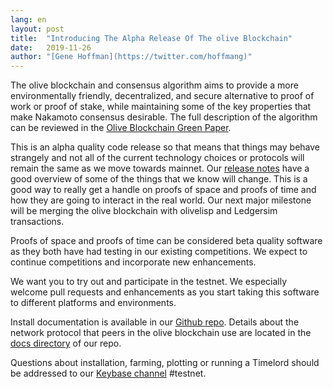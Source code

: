 ```yaml
---
lang: en
layout: post
title:  "Introducing The Alpha Release Of The olive Blockchain"
date:   2019-11-26
author: "[Gene Hoffman](https://twitter.com/hoffmang)"
---
```


The olive blockchain and consensus algorithm aims to provide a more environmentally friendly, decentralized, and secure alternative to proof of work or proof of stake, while maintaining some of the key properties that make Nakamoto consensus desirable. The full description of the algorithm can be reviewed in the [Olive Blockchain Green Paper](/assets/oliveGreenPaper.pdf).

This is an alpha quality code release so that means that things may behave strangely and not all of the current technology choices or protocols will remain the same as we move towards mainnet. Our [release notes](/releases) have a good overview of some of the things that we know will change. This is a good way to really get a handle on proofs of space and proofs of time and how they are going to interact in the real world. Our next major milestone will be merging the olive blockchain with olivelisp and Ledgersim transactions.

Proofs of space and proofs of time can be considered beta quality software as they both have had testing in our existing competitions. We expect to continue competitions and incorporate new enhancements.

We want you to try out and participate in the testnet. We especially welcome pull requests and enhancements as you start taking this software to different platforms and environments.

Install documentation is available in our [Github repo](https://github.com/olive-Network/olive-blockchain). Details about the network protocol that peers in the olive blockchain use are located in the [docs directory](https://github.com/olive-Network/olive-blockchain/tree/master/docs) of our repo.

Questions about installation, farming, plotting or running a Timelord should be addressed to our [Keybase channel](https://keybase.io/team/olive_network.public) #testnet.
